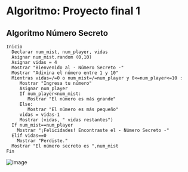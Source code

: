 # Algoritmo: Proyecto final 1
## Algoritmo Número Secreto

    Inicio
      Declarar num_mist, num_player, vidas
      Asignar num_mist.random (0,10)
      Asignar vidas = 4
      Mostrar "Bienvenido al - Número Secreto -"
      Mostrar "Adivina el número entre 1 y 10"
      Mientras vidas=/=0 o num_mist=/=num_player y 0<=num_player<=10 :
         Mostrar "Ingresa tu número"
         Asignar num_player
         If num_player<num_mist:
            Mostrar "El número es más grande"
         Else:
            Mostrar "El número es más pequeño"
         vidas = vidas-1
         Mostrar (vidas, " vidas restantes")
      If num_mist==num_player
        Mostrar "¡Felicidades! Encontraste el - Número Secreto -"
      Elif vidas==0
        Mostrar "Perdiste."
      Mostrar "El número secreto es ",num_mist
    Fin    
    
![image](https://user-images.githubusercontent.com/111446231/186937771-0e81fa93-ecef-40f1-8179-dc34c41c260b.png)
